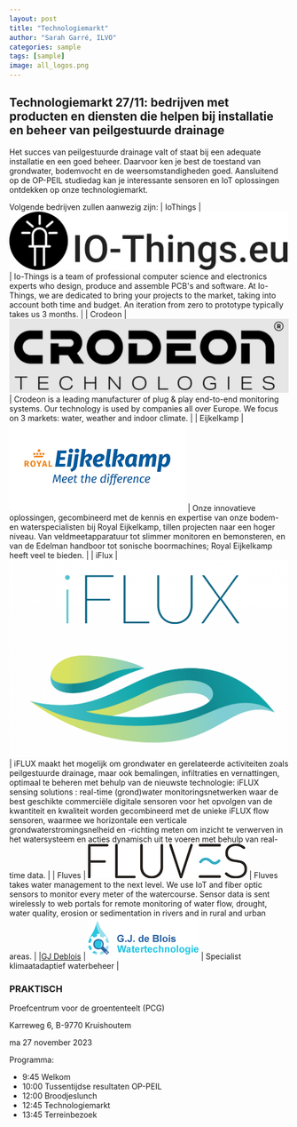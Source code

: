 ```yaml
---
layout: post
title: "Technologiemarkt"
author: "Sarah Garré, ILVO"
categories: sample
tags: [sample]
image: all_logos.png
---
```


## Technologiemarkt 27/11: bedrijven met producten en diensten die helpen bij installatie en beheer van peilgestuurde drainage

Het succes van peilgestuurde drainage valt of staat bij een adequate installatie en een goed
beheer. Daarvoor ken je best de toestand van grondwater, bodemvocht en de weersomstandigheden
goed. Aansluitend op de OP-PEIL studiedag kan je interessante sensoren en IoT oplossingen ontdekken op onze technologiemarkt.

Volgende bedrijven zullen aanwezig zijn:
| IoThings |  ![logo_iothings.png](./assets/img/logo_iothings.png)   | Io-Things is a team of professional computer science and electronics experts who design, produce and assemble PCB's and software. At Io-Things, we are dedicated to bring your projects to the market, taking into account both time and budget. An iteration from zero to prototype typically takes us 3 months.     |
| Crodeon |  ![logo_crodeon.PNG](./assets/img/logo_crodeon.PNG)   |  Crodeon is a leading manufacturer of plug & play end-to-end monitoring systems. Our technology is used by companies all over Europe. We focus on 3 markets: water, weather and indoor climate.   |
| Eijkelkamp |  ![logo_eijkelkamp.png](./assets/img/logo_eijkelkamp.png)   |  Onze innovatieve oplossingen, gecombineerd met de kennis en expertise van onze bodem- en waterspecialisten bij Royal Eijkelkamp, tillen projecten naar een hoger niveau. Van veldmeetapparatuur tot slimmer monitoren en bemonsteren, en van de Edelman handboor tot sonische boormachines; Royal Eijkelkamp heeft veel te bieden.    |
| iFlux |  ![logo_iflux.png](./assets/img/logo_iflux.png)   |  iFLUX maakt het mogelijk om grondwater en gerelateerde activiteiten zoals peilgestuurde drainage, maar ook bemalingen, infiltraties en vernattingen, optimaal te beheren met behulp van de nieuwste technologie: iFLUX sensing solutions : real-time (grond)water monitoringsnetwerken waar de best geschikte commerciële digitale sensoren voor het opvolgen van de kwantiteit en kwaliteit worden gecombineerd met de unieke iFLUX flow sensoren, waarmee we horizontale een verticale grondwaterstromingsnelheid en -richting meten om inzicht te verwerven in het watersysteem en acties dynamisch uit te voeren met behulp van real-time data.   |
| Fluves |  ![Logo Fluves](./assets/img/logo-fluves.png)   | Fluves takes water management to the next level. We use IoT and fiber optic sensors to monitor every meter of the watercourse. Sensor data is sent wirelessly to web portals for remote monitoring of water flow, drought, water quality, erosion or sedimentation in rivers and in rural and urban areas.     |
|[GJ Deblois](gjdeblois.eu) |    ![Logo GJdeBlois](./assets/img/Logo_GJdeBlois.png) | Specialist klimaatadaptief waterbeheer   |


### PRAKTISCH
Proefcentrum voor de groententeelt (PCG)

Karreweg 6, B-9770 Kruishoutem

ma 27 november 2023

Programma:
- 9:45 Welkom
- 10:00 Tussentijdse resultaten OP-PEIL
- 12:00 Broodjeslunch
- 12:45 Technologiemarkt
- 13:45 Terreinbezoek

